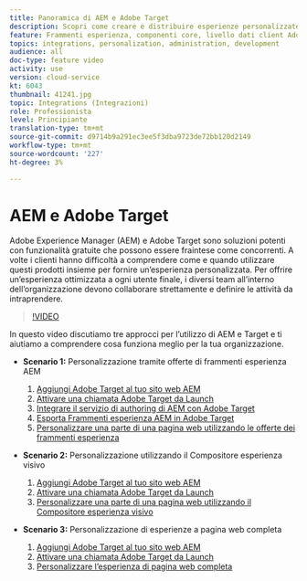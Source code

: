```yaml
---
title: Panoramica di AEM e Adobe Target
description: Scopri come creare e distribuire esperienze personalizzate utilizzando Adobe Experience Manager as a Cloud Service e Adobe Target.
feature: Frammenti esperienza, componenti core, livello dati client Adobe
topics: integrations, personalization, administration, development
audience: all
doc-type: feature video
activity: use
version: cloud-service
kt: 6043
thumbnail: 41241.jpg
topic: Integrations (Integrazioni)
role: Professionista
level: Principiante
translation-type: tm+mt
source-git-commit: d9714b9a291ec3ee5f3dba9723de72bb120d2149
workflow-type: tm+mt
source-wordcount: '227'
ht-degree: 3%

---
```



# AEM e Adobe Target

Adobe Experience Manager (AEM) e Adobe Target sono soluzioni potenti con funzionalità gratuite che possono essere fraintese come concorrenti. A volte i clienti hanno difficoltà a comprendere come e quando utilizzare questi prodotti insieme per fornire un’esperienza personalizzata. Per offrire un’esperienza ottimizzata a ogni utente finale, i diversi team all’interno dell’organizzazione devono collaborare strettamente e definire le attività da intraprendere.

>[!VIDEO](https://video.tv.adobe.com/v/41241?quality=12&learn=on)

In questo video discutiamo tre approcci per l’utilizzo di AEM e Target e ti aiutiamo a comprendere cosa funziona meglio per la tua organizzazione.

* __Scenario 1:__ Personalizzazione tramite offerte di frammenti esperienza AEM

   1. [Aggiungi Adobe Target al tuo sito web AEM](./add-target-launch-extension.md)
   1. [Attivare una chiamata Adobe Target da Launch](./load-and-fire-target.md)
   1. [Integrare il servizio di authoring di AEM con Adobe Target](./setup-aem-target-cloud-service.md)
   1. [Esporta Frammenti esperienza AEM in Adobe Target](./export-experience-fragment-target.md)
   1. [Personalizzare una parte di una pagina web utilizzando le offerte dei frammenti esperienza](./create-target-activity.md)

* __Scenario 2:__ Personalizzazione utilizzando il Compositore esperienza visivo

   1. [Aggiungi Adobe Target al tuo sito web AEM](./add-target-launch-extension.md)
   1. [Attivare una chiamata Adobe Target da Launch](./load-and-fire-target.md)
   1. [Personalizzare una parte di una pagina web utilizzando il Compositore esperienza visivo](./personalization-using-vec.md)

* __Scenario 3:__ Personalizzazione di esperienze a pagina web completa

   1. [Aggiungi Adobe Target al tuo sito web AEM](./add-target-launch-extension.md)
   1. [Attivare una chiamata Adobe Target da Launch](./load-and-fire-target.md)
   1. [Personalizzare l’esperienza di pagina web completa](./personalization-web-page.md)


